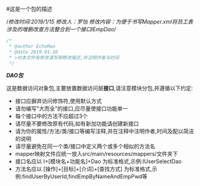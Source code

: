 #这是一个包的描述

/*修改时间:2019/1/15  修改人：罗怡  修改内容：为便于书写Mapper.xml将员工表涉及的增删改查方法整合到一个接口IEmpDao*/
```java
/* 
 * @author EchoMao
 * @date 2019.01.10
 * >对本文件有修改请写明修改描述,并注明作者与时间
 */
```
***DAO包***

这是数据访问对象包,主要放置数据访问层**接口**,请注意模块分包,并遵循以下约定:

- 接口应摒弃访问修饰符,使用默认方式
- 请勿编写"大而全"的接口,应尽量使接口功能单一
- 每个接口中的方法不应超过3个
- 请尽量不要修改原有代码,如有新加功能请创建新接口
- 请为你的属性/方法/类/接口等编写注释,并在注释中注明作者,时间及配以简洁的说明
- 请尽量避免在同一个类/接口中定义两个或多个相似的方法名
- mapper映射文件应统一放入src/main/resources/mappers/文件夹下
- 接口名应以 I+[模块名+功能名]+Dao 为标准格式,示例:IUserSelectDao
- 方法名应以 [操作]+[目标]+[介词]+[查找方式] 为标准格式,示例:findUserByUserId,findEmpByNameAndEmpPwd等

